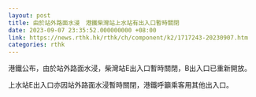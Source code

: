 ```yaml
---
layout: post
title: 由於站外路面水浸　港鐵柴灣站上水站有出入口暫時關閉
date: 2023-09-07 23:35:52.000000000 +08:00
link: https://news.rthk.hk/rthk/ch/component/k2/1717243-20230907.htm
categories: rthk
---
```


港鐵公布，由於站外路面水浸，柴灣站E出入口暫時關閉，B出入口已重新開放。

上水站E出入口亦因站外路面水浸暫時關閉，港鐵呼籲乘客用其他出入口。
